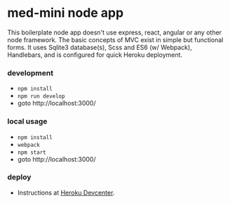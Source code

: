 # med-mini node app

This boilerplate node app doesn't use express, react, angular or any other node framework. The basic concepts of MVC exist in simple but functional forms. It uses Sqlite3 database(s), Scss and ES6 (w/ Webpack), Handlebars, and is configured for quick Heroku deployment.


### **development** ###

- `npm install`
- `npm run develop`
- goto http://localhost:3000/

### **local usage** ###

- `npm install`
-  `webpack`
-  `npm start`
- goto http://localhost:3000/


### **deploy** ###

- Instructions at [Heroku Devcenter](https://devcenter.heroku.com/articles/deploying-nodejs).

